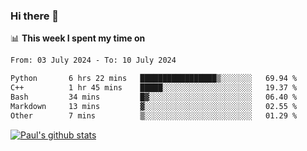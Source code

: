 ### Hi there 👋

📊 **This week I spent my time on**
<!--START_SECTION:waka-->

```txt
From: 03 July 2024 - To: 10 July 2024

Python       6 hrs 22 mins   █████████████████▒░░░░░░░   69.94 %
C++          1 hr 45 mins    █████░░░░░░░░░░░░░░░░░░░░   19.37 %
Bash         34 mins         █▓░░░░░░░░░░░░░░░░░░░░░░░   06.40 %
Markdown     13 mins         ▓░░░░░░░░░░░░░░░░░░░░░░░░   02.55 %
Other        7 mins          ▒░░░░░░░░░░░░░░░░░░░░░░░░   01.29 %
```

<!--END_SECTION:waka-->


[![Paul's github stats](https://github-readme-stats.vercel.app/api?username=mickeyouyou&theme=dracula&show_icons=true)](https://github.com/anuraghazra/github-readme-stats)
